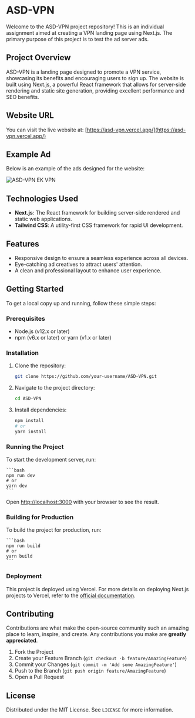 # ASD-VPN

Welcome to the ASD-VPN project repository! This is an individual assignment aimed at creating a VPN landing page using Next.js. The primary purpose of this project is to test the ad server ads.

## Project Overview

ASD-VPN is a landing page designed to promote a VPN service, showcasing its benefits and encouraging users to sign up. The website is built using Next.js, a powerful React framework that allows for server-side rendering and static site generation, providing excellent performance and SEO benefits.

## Website URL

You can visit the live website at: [https://asd-vpn.vercel.app/](https://asd-vpn.vercel.app/)

## Example Ad

Below is an example of the ads designed for the website:

![ASD-VPN EK VPN](https://ad.simaneka.com/assets/ads//blazingfastvpn2024_May_Sun_22_23_24.png) <!-- Replace with the actual URL if hosting the image online -->

## Technologies Used

- **Next.js**: The React framework for building server-side rendered and static web applications.
- **Tailwind CSS**: A utility-first CSS framework for rapid UI development.

## Features

- Responsive design to ensure a seamless experience across all devices.
- Eye-catching ad creatives to attract users' attention.
- A clean and professional layout to enhance user experience.

## Getting Started

To get a local copy up and running, follow these simple steps:

### Prerequisites

- Node.js (v12.x or later)
- npm (v6.x or later) or yarn (v1.x or later)

### Installation

1. Clone the repository:

    ```bash
    git clone https://github.com/your-username/ASD-VPN.git
    ```

2. Navigate to the project directory:

    ```bash
    cd ASD-VPN
    ```

3. Install dependencies:

    ```bash
    npm install
    # or
    yarn install
    ```

### Running the Project

To start the development server, run:

    ```bash
    npm run dev
    # or
    yarn dev
    ```

Open [http://localhost:3000](http://localhost:3000) with your browser to see the result.

### Building for Production

To build the project for production, run:

    ```bash
    npm run build
    # or
    yarn build
    ```

### Deployment

This project is deployed using Vercel. For more details on deploying Next.js projects to Vercel, refer to the [official documentation](https://nextjs.org/docs/deployment).

## Contributing

Contributions are what make the open-source community such an amazing place to learn, inspire, and create. Any contributions you make are **greatly appreciated**.

1. Fork the Project
2. Create your Feature Branch (`git checkout -b feature/AmazingFeature`)
3. Commit your Changes (`git commit -m 'Add some AmazingFeature'`)
4. Push to the Branch (`git push origin feature/AmazingFeature`)
5. Open a Pull Request

## License

Distributed under the MIT License. See `LICENSE` for more information.

